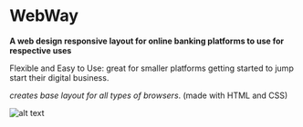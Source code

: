 # WebWay

**A web design responsive layout for online banking platforms to use for respective uses**

Flexible and Easy to Use: great for smaller platforms getting started to jump start their digital business.

*creates base layout for all types of browsers*. (made with HTML and CSS)

![alt text](https://www.canva.com/design/DAFbtyHA6f8/pQb94_MHmggyiWwv4Lyq9Q/view?utm_content=DAFbtyHA6f8&utm_campaign=designshare&utm_medium=link&utm_source=homepage_design_menu)
